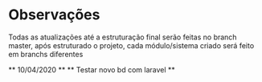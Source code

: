 # Observações

Todas as atualizações até a estruturação final serão feitas no branch master, após estruturado o projeto, cada módulo/sistema criado será feito em branchs diferentes

** 10/04/2020 **
** Testar novo bd com laravel **

